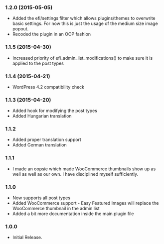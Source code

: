 ### 1.2.0 (2015-05-05)
- Added the efi/settings filter which allows plugins/themes to overwrite basic settings. For now this is just the usage of the medium size image popout.
- Recoded the plugin in an OOP fashion


### 1.1.5 (2015-04-30)

- Increased priority of efi_admin_list_modifications() to make sure it is applied to the post types

### 1.1.4 (2015-04-21)

- WordPress 4.2 compatibility check

### 1.1.3 (2015-04-20)

- Added hook for modifying the post types
- Added Hungarian translation

### 1.1.2

- Added proper translation support
- Added German translation

### 1.1.1

- I made an oopsie which made WooCommerce thumbnails show up as well as well as our own. I have disciplined myself sufficiently.

### 1.1.0

- Now supports all post types
- Added WooCommerce support - Easy Featured Images will replace the WooCommerce thumbnail in the admin list
- Added a bit more documentation inside the main plugin file

### 1.0.0

- Initial Release.
